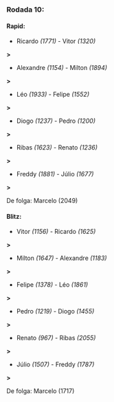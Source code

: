 ### Rodada 10:

#### Rapid:

* Ricardo *(1771)*     -     Vitor *(1320)*

 **>** 
* Alexandre *(1154)*     -     Milton *(1894)*

 **>** 
* Léo *(1933)*     -     Felipe *(1552)*

 **>** 
* Diogo *(1237)*     -     Pedro *(1200)*

 **>** 
* Ribas *(1623)*     -     Renato *(1236)*

 **>** 
* Freddy *(1881)*     -     Júlio *(1677)*

 **>** 

De folga: Marcelo (2049)

#### Blitz:

* Vitor *(1156)*     -     Ricardo *(1625)*

 **>** 
* Milton *(1647)*     -     Alexandre *(1183)*

 **>** 
* Felipe *(1378)*     -     Léo *(1861)*

 **>** 
* Pedro *(1219)*     -     Diogo *(1455)*

 **>** 
* Renato *(967)*     -     Ribas *(2055)*

 **>** 
* Júlio *(1507)*     -     Freddy *(1787)*

 **>** 

De folga: Marcelo (1717)

